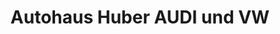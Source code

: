 ---
title: "Autohaus Huber AUDI und VW"
url: /bad-reichenhall/autohaus-huber-audi-und-vw/
shop: Autohaus
---